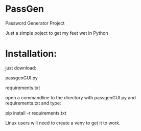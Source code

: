 # PassGen
Password Generator Project

Just a simple poject to get my feet wet in Python

# Installation:
just download:

passgenGUI.py

requirements.txt

open a commandline to the directory with passgenGUI.py and requirements.txt and type:

pip install -r requirements.txt

Linux users will need to create a venv to get it to work.
